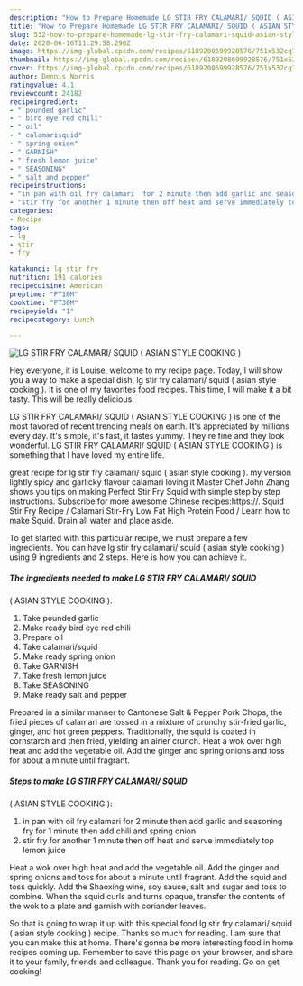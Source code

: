 ```yaml
---
description: "How to Prepare Homemade LG STIR FRY CALAMARI/ SQUID ( ASIAN STYLE COOKING )"
title: "How to Prepare Homemade LG STIR FRY CALAMARI/ SQUID ( ASIAN STYLE COOKING )"
slug: 532-how-to-prepare-homemade-lg-stir-fry-calamari-squid-asian-style-cooking
date: 2020-06-16T11:29:58.290Z
image: https://img-global.cpcdn.com/recipes/6189208699928576/751x532cq70/lg-stir-fry-calamari-squid-asian-style-cooking-recipe-main-photo.jpg
thumbnail: https://img-global.cpcdn.com/recipes/6189208699928576/751x532cq70/lg-stir-fry-calamari-squid-asian-style-cooking-recipe-main-photo.jpg
cover: https://img-global.cpcdn.com/recipes/6189208699928576/751x532cq70/lg-stir-fry-calamari-squid-asian-style-cooking-recipe-main-photo.jpg
author: Dennis Norris
ratingvalue: 4.1
reviewcount: 24182
recipeingredient:
- " pounded garlic"
- " bird eye red chili"
- " oil"
- " calamarisquid"
- " spring onion"
- " GARNISH"
- " fresh lemon juice"
- " SEASONING"
- " salt and pepper"
recipeinstructions:
- "in pan with oil fry calamari  for 2 minute then add garlic and seasoning fry for 1 minute then add chili and spring onion"
- "stir fry for another 1 minute then off heat and serve immediately top lemon juice"
categories:
- Recipe
tags:
- lg
- stir
- fry

katakunci: lg stir fry 
nutrition: 191 calories
recipecuisine: American
preptime: "PT10M"
cooktime: "PT30M"
recipeyield: "1"
recipecategory: Lunch

---
```



![LG STIR FRY CALAMARI/ SQUID
( ASIAN STYLE COOKING )](https://img-global.cpcdn.com/recipes/6189208699928576/751x532cq70/lg-stir-fry-calamari-squid-asian-style-cooking-recipe-main-photo.jpg)

Hey everyone, it is Louise, welcome to my recipe page. Today, I will show you a way to make a special dish, lg stir fry calamari/ squid
( asian style cooking ). It is one of my favorites food recipes. This time, I will make it a bit tasty. This will be really delicious.

LG STIR FRY CALAMARI/ SQUID
( ASIAN STYLE COOKING ) is one of the most favored of recent trending meals on earth. It's appreciated by millions every day. It's simple, it's fast, it tastes yummy. They're fine and they look wonderful. LG STIR FRY CALAMARI/ SQUID
( ASIAN STYLE COOKING ) is something that I have loved my entire life.

great recipe for lg stir fry calamari/ squid ( asian style cooking ). my version lightly spicy and garlicky flavour calamari loving it Master Chef John Zhang shows you tips on making Perfect Stir Fry Squid with simple step by step instructions. Subscribe for more awesome Chinese recipes:https://. Squid Stir Fry Recipe / Calamari Stir-Fry Low Fat High Protein Food / Learn how to make Squid. Drain all water and place aside.


To get started with this particular recipe, we must prepare a few ingredients. You can have lg stir fry calamari/ squid
( asian style cooking ) using 9 ingredients and 2 steps. Here is how you can achieve it.

<!--inarticleads1-->

##### The ingredients needed to make LG STIR FRY CALAMARI/ SQUID
( ASIAN STYLE COOKING ):

1. Take  pounded garlic
1. Make ready  bird eye red chili
1. Prepare  oil
1. Take  calamari/squid
1. Make ready  spring onion
1. Take  GARNISH
1. Take  fresh lemon juice
1. Take  SEASONING
1. Make ready  salt and pepper


Prepared in a similar manner to Cantonese Salt &amp; Pepper Pork Chops, the fried pieces of calamari are tossed in a mixture of crunchy stir-fried garlic, ginger, and hot green peppers. Traditionally, the squid is coated in cornstarch and then fried, yielding an airier crunch. Heat a wok over high heat and add the vegetable oil. Add the ginger and spring onions and toss for about a minute until fragrant. 

<!--inarticleads2-->

##### Steps to make LG STIR FRY CALAMARI/ SQUID
( ASIAN STYLE COOKING ):

1. in pan with oil fry calamari  for 2 minute then add garlic and seasoning fry for 1 minute then add chili and spring onion
1. stir fry for another 1 minute then off heat and serve immediately top lemon juice


Heat a wok over high heat and add the vegetable oil. Add the ginger and spring onions and toss for about a minute until fragrant. Add the squid and toss quickly. Add the Shaoxing wine, soy sauce, salt and sugar and toss to combine. When the squid curls and turns opaque, transfer the contents of the wok to a plate and garnish with coriander leaves. 

So that is going to wrap it up with this special food lg stir fry calamari/ squid
( asian style cooking ) recipe. Thanks so much for reading. I am sure that you can make this at home. There's gonna be more interesting food in home recipes coming up. Remember to save this page on your browser, and share it to your family, friends and colleague. Thank you for reading. Go on get cooking!
